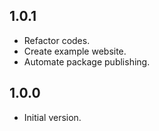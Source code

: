 ## 1.0.1

- Refactor codes.
- Create example website.
- Automate package publishing.

## 1.0.0

- Initial version.